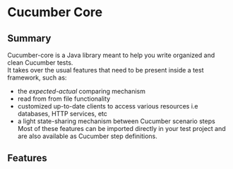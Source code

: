 # Cucumber Core

## Summary
Cucumber-core is a Java library meant to help you write organized and clean Cucumber tests.  
It takes over the usual features that need to be present inside a test framework, such as:  
* the _expected-actual_ comparing mechanism
* read from from file functionality
* customized up-to-date clients to access various resources i.e databases, HTTP services, etc  
* a light state-sharing mechanism between Cucumber scenario steps       
Most of these features can be imported directly in your test project and are also available as Cucumber step definitions.  

## Features
    
          